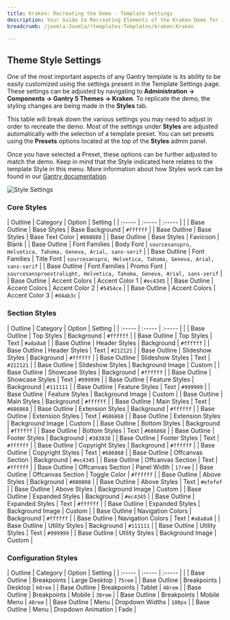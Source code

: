 ```yaml
---
title: Kraken: Recreating the Demo - Template Settings
description: Your Guide to Recreating Elements of the Kraken Demo for Joomla
breadcrumb: /joomla:Joomla/!templates:Templates/kraken:Kraken

---
```


Theme Style Settings
-----

One of the most important aspects of any Gantry template is its ability to be easily customized using the settings present in the Template Settings page. These settings can be adjusted by navigating to **Administration -> Components -> Gantry 5 Themes -> Kraken**. To replicate the demo, the styling changes are being made in the **Styles** tab.

This table will break down the various settings you may need to adjust in order to recreate the demo. Most of the settings under **Styles** are adjusted automatically with the selection of a template preset. You can set presets using the **Presets** options located at the top of the **Styles** admin panel.

Once you have selected a Preset, these options can be further adjusted to match the demo. Keep in mind that the Style indicated here relates to the template Style in this menu. More information about how Styles work can be found in our [Gantry documentation](http://docs.gantry.org/gantry5/configure/styles).

![Style Settings](assets/style_settings.jpeg)

### Core Styles

| Outline      | Category      | Option          | Setting                                                                 |
| :-----       | :-----        | :-----          |                                                                         |
| Base Outline | Base Styles   | Base Background | `#ffffff`                                                               |
| Base Outline | Base Styles   | Base Text Color | `#888888`                                                               |
| Base Outline | Base Styles   | Favicoon        | Blank                                                                   |
| Base Outline | Font Families | Body Font       | `sourcesanspro, Helvetica, Tahoma, Geneva, Arial, sans-serif`           |
| Base Outline | Font Families | Title Font      | `sourcesanspro, Helvetica, Tahoma, Geneva, Arial, sans-serif`           |
| Base Outline | Font Families | Promo Font      | `sourcesansproextralight, Helvetica, Tahoma, Geneva, Arial, sans-serif` |
| Base Outline | Accent Colors | Accent Color 1  | `#ec4345`                                                               |
| Base Outline | Accent Colors | Accent Color 2  | `#5454ce`                                                               |
| Base Outline | Accent Colors | Accent Color 3  | `#d4ab3c`                                                               |

### Section Styles

| Outline      | Category          | Option           | Setting   |
| :-----       | :-----            | :-----           |           |
| Base Outline | Top Styles        | Background       | `#ffffff` |
| Base Outline | Top Styles        | Text             | `#a8a8a8` |
| Base Outline | Header Styles     | Background       | `#ffffff` |
| Base Outline | Header Styles     | Text             | `#212121` |
| Base Outline | Slideshow Styles  | Background       | `#ffffff` |
| Base Outline | Slideshow Styles  | Text             | `#212121` |
| Base Outline | Slideshow Styles  | Background Image | Custom    |
| Base Outline | Showcase Styles   | Background       | `#ffffff` |
| Base Outline | Showcase Styles   | Text             | `#999999` |
| Base Outline | Feature Styles    | Background       | `#111111` |
| Base Outline | Feature Styles    | Text             | `#999999` |
| Base Outline | Feature Styles    | Background Image | Custom    |
| Base Outline | Main Styles       | Background       | `#ffffff` |
| Base Outline | Main Styles       | Text             | `#686868` |
| Base Outline | Extension Styles  | Background       | `#ffffff` |
| Base Outline | Extension Styles  | Text             | `#686868` |
| Base Outline | Extension Styles  | Background Image | Custom    |
| Base Outline | Bottom Styles     | Background       | `#ffffff` |
| Base Outline | Bottom Styles     | Text             | `#686868` |
| Base Outline | Footer Styles     | Background       | `#383838` |
| Base Outline | Footer Styles     | Text             | `#ffffff` |
| Base Outline | Copyright Styles  | Background       | `#ffffff` |
| Base Outline | Copyright Styles  | Text             | `#686868` |
| Base Outline | Offcanvas Section | Background       | `#ec4345` |
| Base Outline | Offcanvas Section | Text             | `#ffffff` |
| Base Outline | Offcanvas Section | Panel Width      | `17rem`   |
| Base Outline | Offcanvas Section | Toggle Color     | `#ffffff` |
| Base Outline | Above Styles      | Background       | `#080808` |
| Base Outline | Above Styles      | Text             | `#efefef` |
| Base Outline | Above Styles      | Background Image | Custom    |
| Base Outline | Expanded Styles   | Background       | `#ec4345` |
| Base Outline | Expanded Styles   | Text             | `#ffffff` |
| Base Outline | Expanded Styles   | Background Image | Custom    |
| Base Outline | Navigation Colors | Background       | `#ffffff` |
| Base Outline | Navigation Colors | Text             | `#a8a8a8` |
| Base Outline | Utility Styles    | Background       | `#111111` |
| Base Outline | Utility Styles    | Text             | `#999999` |
| Base Outline | Utility Styles    | Background Image | Custom    |

### Configuration Styles

| Outline      | Category    | Option             | Setting |
| :-----       | :-----      | :-----             |         |
| Base Outline | Breakpoints | Large Desktop      | `75rem` |
| Base Outline | Breakpoints | Desktop            | `60rem` |
| Base Outline | Breakpoints | Tablet             | `48rem` |
| Base Outline | Breakpoints | Mobile             | `30rem` |
| Base Outline | Breakpoints | Mobile Menu        | `48rem` |
| Base Outline | Menu        | Dropdown Widths    | `180px` |
| Base Outline | Menu        | Dropdown Animation | Fade    |
